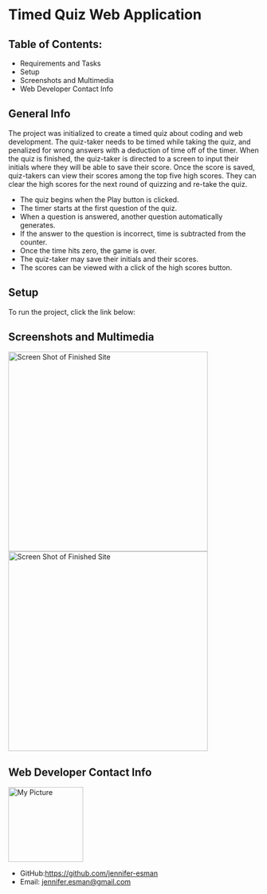 # Timed Quiz Web Application

## Table of Contents:
* Requirements and Tasks
* Setup
* Screenshots and Multimedia
* Web Developer Contact Info

## General Info
The project was initialized to create a timed quiz about coding and web development. The quiz-taker needs to be timed while taking the quiz, and penalized for wrong answers with a deduction of time off of the timer. When the quiz is finished, the quiz-taker is directed to a screen to input their initials where they will be able to save their score. Once the score is saved, quiz-takers can view their scores among the top five high scores. They can clear the high scores for the next round of quizzing and re-take the quiz.
* The quiz begins when the Play button is clicked.
* The timer starts at the first question of the quiz.
* When a question is answered, another question automatically generates.
* If the answer to the question is incorrect, time is subtracted from the counter.
* Once the time hits zero, the game is over.
* The quiz-taker may save their initials and their scores.
* The scores can be viewed with a click of the high scores button.

## Setup
To run the project, click the link below:


## Screenshots and Multimedia
<img width="400" alt="Screen Shot of Finished Site" src="./images/Screenshot-web-app-1.jpg">

<img width="400" alt="Screen Shot of Finished Site" src="./images/Screenshot-web-app-2.jpg">

## Web Developer Contact Info
<img width="150" alt="My Picture" src="https://avatars.githubusercontent.com/u/101906587?s=400&u=9d4b532e78136a3746fc5cc6796b69fd51c21ea4&v=4">

* GitHub:https://github.com/jennifer-esman
* Email: jennifer.esman@gmail.com